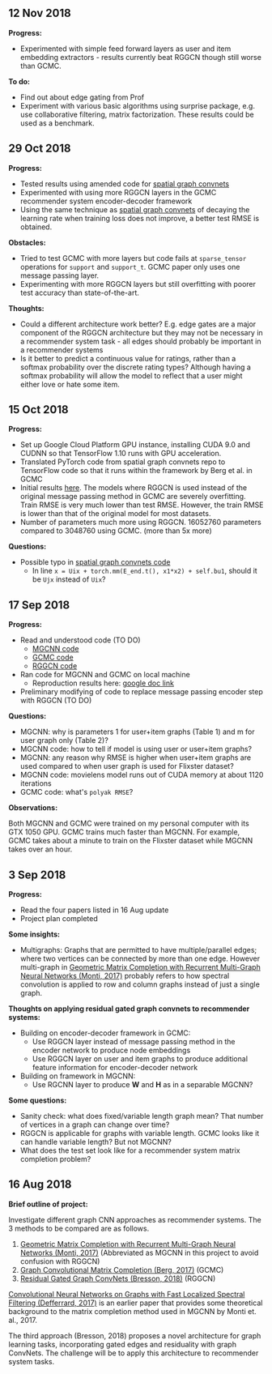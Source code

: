 ## 12 Nov 2018
**Progress:**
* Experimented with simple feed forward layers as user and item embedding extractors - results currently beat RGGCN though still worse than GCMC.

**To do:**
* Find out about edge gating from Prof
* Experiment with various basic algorithms using surprise package, e.g. use collaborative filtering, matrix factorization. These results could be used as a benchmark. 

## 29 Oct 2018
**Progress:**
* Tested results using amended code for [spatial graph convnets](https://github.com/xbresson/spatial_graph_convnets)
* Experimented with using more RGGCN layers in the GCMC recommender system encoder-decoder framework
* Using the same technique as [spatial graph convnets](https://github.com/xbresson/spatial_graph_convnets) of decaying the learning rate when training loss does not improve, a better test RMSE is obtained.

**Obstacles:**
* Tried to test GCMC with more layers but code fails at `sparse_tensor` operations for `support` and `support_t`. GCMC paper only uses one message passing layer.
* Experimenting with more RGGCN layers but still overfitting with poorer test accuracy than state-of-the-art.

**Thoughts:**
* Could a different architecture work better? E.g. edge gates are a major component of the RGGCN architecture but they may not be necessary in a recommender system task - all edges should probably be important in a recommender systems
* Is it better to predict a continuous value for ratings, rather than a softmax probability over the discrete rating types? Although having a softmax probability will allow the model to reflect that a user might either love or hate some item.

## 15 Oct 2018
**Progress:**
* Set up Google Cloud Platform GPU instance, installing CUDA 9.0 and CUDNN so that TensorFlow 1.10 runs with GPU acceleration.
* Translated PyTorch code from spatial graph convnets repo to TensorFlow code so that it runs within the framework by Berg et al. in GCMC
* Initial results [here](https://drive.google.com/drive/u/1/folders/1iid714S1XqTvL129w2zl_wYioqdR7sno). The models where RGGCN is used instead of the original message passing method in GCMC are severely overfitting. Train RMSE is very much lower than test RMSE. However, the train RMSE is lower than that of the original model for most datasets.
* Number of parameters much more using RGGCN. 16052760 parameters compared to 3048760 using GCMC. (more than 5x more)

**Questions:**
* Possible typo in [spatial graph convnets code](https://github.com/xbresson/spatial_graph_convnets/blob/master/01_residual_gated_graph_convnets_subgraph_matching.ipynb)
  * In line `x = Uix + torch.mm(E_end.t(), x1*x2) + self.bu1`, should it be `Ujx` instead of `Uix`?

## 17 Sep 2018
**Progress:**
* Read and understood code (TO DO)
  * [MGCNN code](https://github.com/fmonti/mgcnn)
  * [GCMC code](https://github.com/riannevdberg/gc-mc)
  * [RGGCN code](https://github.com/xbresson/spatial_graph_convnets)
* Ran code for MGCNN and GCMC on local machine
  * Reproduction results here: [google doc link](https://docs.google.com/document/d/1nU2W1fV3GRLtKmrvvLsA_G1Miu7KFXu7P2NjN1BoqXg/edit?usp=sharing)
* Preliminary modifying of code to replace message passing encoder step with RGGCN (TO DO)

**Questions:**
* MGCNN: why is parameters 1 for user+item graphs (Table 1) and m for user graph only (Table 2)?
* MGCNN code: how to tell if model is using user or user+item graphs?
* MGCNN: any reason why RMSE is higher when user+item graphs are used compared to when user graph is used for Flixster dataset?
* MGCNN code: movielens model runs out of CUDA memory at about 1120 iterations
* GCMC code: what's `polyak RMSE`?

**Observations:**

Both MGCNN and GCMC were trained on my personal computer with its GTX 1050 GPU. GCMC trains much faster than MGCNN. For example, GCMC takes about a minute to train on the Flixster dataset while MGCNN takes over an hour.

## 3 Sep 2018
**Progress:**
* Read the four papers listed in 16 Aug update
* Project plan completed

**Some insights:**
* Multigraphs: Graphs that are permitted to have multiple/parallel edges; where two vertices can be connected by more than one edge. However multi-graph in [Geometric Matrix Completion with Recurrent Multi-Graph Neural Networks (Monti, 2017)](https://arxiv.org/abs/1704.06803) probably refers to how spectral convolution is applied to row and column graphs instead of just a single graph.

**Thoughts on applying residual gated graph convnets to recommender systems:**
* Building on encoder-decoder framework in GCMC:
  * Use RGGCN layer instead of message passing method in the encoder network to produce node embeddings
  * Use RGGCN layer on user and item graphs to produce additional feature information for encoder-decoder network
* Building on framework in MGCNN:
  * Use RGCNN layer to produce **W** and **H** as in a separable MGCNN?

**Some questions:**
* Sanity check: what does fixed/variable length graph mean? That number of vertices in a graph can change over time?
* RGGCN is applicable for graphs with variable length. GCMC looks like it can handle variable length? But not MGCNN?
* What does the test set look like for a recommender system matrix completion problem?


## 16 Aug 2018
**Brief outline of project:**

Investigate different graph CNN approaches as recommender systems. The 3 methods to be compared are as follows.
1. [Geometric Matrix Completion with Recurrent Multi-Graph Neural Networks (Monti, 2017)](https://arxiv.org/abs/1704.06803) (Abbreviated as MGCNN in this project to avoid confusion with RGGCN)
1. [Graph Convolutional Matrix Completion (Berg, 2017)](https://arxiv.org/abs/1706.02263) (GCMC)
1. [Residual Gated Graph ConvNets (Bresson, 2018)](https://arxiv.org/abs/1711.07553) (RGGCN)

[Convolutional Neural Networks on Graphs with Fast Localized Spectral Filtering (Defferrard, 2017)](https://arxiv.org/pdf/1606.09375.pdf) is an earlier paper that provides some theoretical background to the matrix completion method used in MGCNN by Monti et. al., 2017. 

The third approach (Bresson, 2018) proposes a novel architecture for graph learning tasks, incorporating gated edges and residuality with graph ConvNets. The challenge will be to apply this architecture to recommender system tasks.
